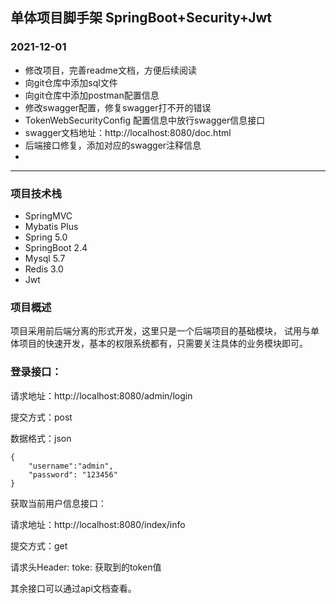 ## 单体项目脚手架 SpringBoot+Security+Jwt

### 2021-12-01

- 修改项目，完善readme文档，方便后续阅读
- 向git仓库中添加sql文件
- 向git仓库中添加postman配置信息
- 修改swagger配置，修复swagger打不开的错误
- TokenWebSecurityConfig 配置信息中放行swagger信息接口
- swagger文档地址：http://localhost:8080/doc.html
- 后端接口修复，添加对应的swagger注释信息
- 

------

### 项目技术栈

- SpringMVC
- Mybatis Plus
- Spring 5.0
- SpringBoot 2.4
- Mysql 5.7
- Redis 3.0
- Jwt

### 项目概述

项目采用前后端分离的形式开发，这里只是一个后端项目的基础模块， 试用与单体项目的快速开发，基本的权限系统都有，只需要关注具体的业务模块即可。



### 登录接口：

请求地址：http://localhost:8080/admin/login

提交方式：post

数据格式：json

```
{
    "username":"admin",
    "password": "123456"
}
```

获取当前用户信息接口：

请求地址：http://localhost:8080/index/info

提交方式：get

请求头Header:  toke: 获取到的token值

其余接口可以通过api文档查看。


